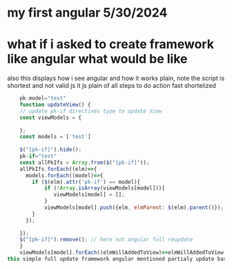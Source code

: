 # my first angular 5/30/2024


# what if i asked to create framework like angular what would be like
also this displays how i see angular and how it works plain, note the script is shortest and not valid js it js plain of all steps to do action fast shortelized
```javascript
    pk-model="test"
    function updateView() {
    // update pk-if directives type to update View
    const viewModels = {
    
    };
    const models = ['test']
    
    $("[pk-if]").hide();
    pk-if="test"
    const allPkIfs = Array.from($("[pk-if]"));
    allPkIfs.forEach((elm)=>{
      models.forEach((model)=>{
        if ($(elm).attr('pk-if') == model){
            if (!Array.isArray(viewModels[model])){
               viewModels[model] = [];
            }
            viewModels[model].push({elm, elmParent: $(elm).parent()});
        }
      });
      
    });
    $("[pk-if]").remove(); // here not angular full reupdate
    }
    viewModels[model].forEach((elmWillAddedToView)=>elmWillAddedToView.parent.append(elmWillAddedToView.elm));
this simple full update framework angular mentioned partialy update based on model changed not delete all model elms with if in pk-if example

```

